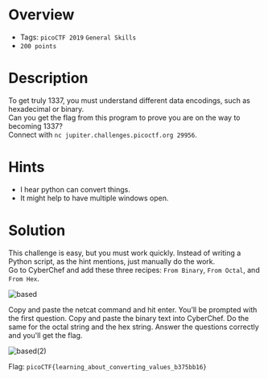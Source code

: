 # Overview
- Tags: `picoCTF 2019` `General Skills`
- `200 points`

# Description
To get truly 1337, you must understand different data encodings, such as hexadecimal or binary.   
Can you get the flag from this program to prove you are on the way to becoming 1337?   
Connect with `nc jupiter.challenges.picoctf.org 29956`.

# Hints
- I hear python can convert things.
- It might help to have multiple windows open.

# Solution
This challenge is easy, but you must work quickly. Instead of writing a Python script, as the hint mentions, just manually do the work.  
Go to CyberChef and add these three recipes: `From Binary`, `From Octal`, and `From Hex`. 

![based](https://github.com/Bsnookie9/picoCTF-2019-WriteUps/assets/106827110/7b2f715b-7ca5-44fc-b5c5-d852f2447c30)

Copy and paste the netcat command and hit enter. You’ll be prompted with the first question. Copy and paste the binary text into CyberChef. Do the same for the octal string and the hex string. Answer the questions correctly and you'll get the flag. 

![based(2)](https://github.com/Bsnookie9/picoCTF-2019-WriteUps/assets/106827110/5dede82e-ee82-45f7-9bfa-acc3406da826)

Flag: `picoCTF{learning_about_converting_values_b375bb16}`
